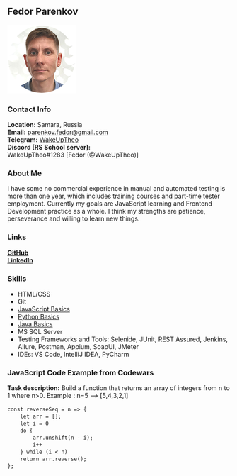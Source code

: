 ## Fedor Parenkov

![](./images/selfie.png)

### Contact Info
**Location:** Samara, Russia  
**Email:** parenkov.fedor@gmail.com  
**Telegram:** [WakeUpTheo](https://t.me/WakeUpTheo)  
**Discord [RS School server]:**  
WakeUpTheo#1283 [Fedor (@WakeUpTheo)]

### About Me

I have some no commercial experience in manual and automated testing is more than one year, which includes training courses and part-time tester employment. Currently my goals are JavaScript learning and Frontend Development practice as a whole. I think my strengths are patience, perseverance and willing to learn new things.

### Links
[**GitHub**](https://github.com/WakeUpTheo)    
[**LinkedIn**](https://www.linkedin.com/in/fedor-parenkov/?locale=en_US)

### Skills
* HTML/CSS
* Git
* [JavaScript Basics](https://www.codewars.com/users/WakeUpTheo/)
* [Python Basics](https://py.checkio.org/user/WakeUpTheo/list/)
* [Java Basics](https://github.com/WakeUpTheo/java-intro/tree/main/src/main/java/fedor/parenkov)
* MS SQL Server  
* Testing Frameworks and Tools: Selenide, JUnit, REST Assured, Jenkins, Allure, Postman, Appium, SoapUI, JMeter
* IDEs: VS Code, IntelliJ IDEA, PyCharm

### JavaScript Code Example from Codewars
**Task description:**  Build a function that returns an array of integers from n to 1 where n>0. Example : n=5 --> [5,4,3,2,1]
```
const reverseSeq = n => {
    let arr = [];
    let i = 0
    do {
        arr.unshift(n - i);
        i++
    } while (i < n)
    return arr.reverse();
};
```